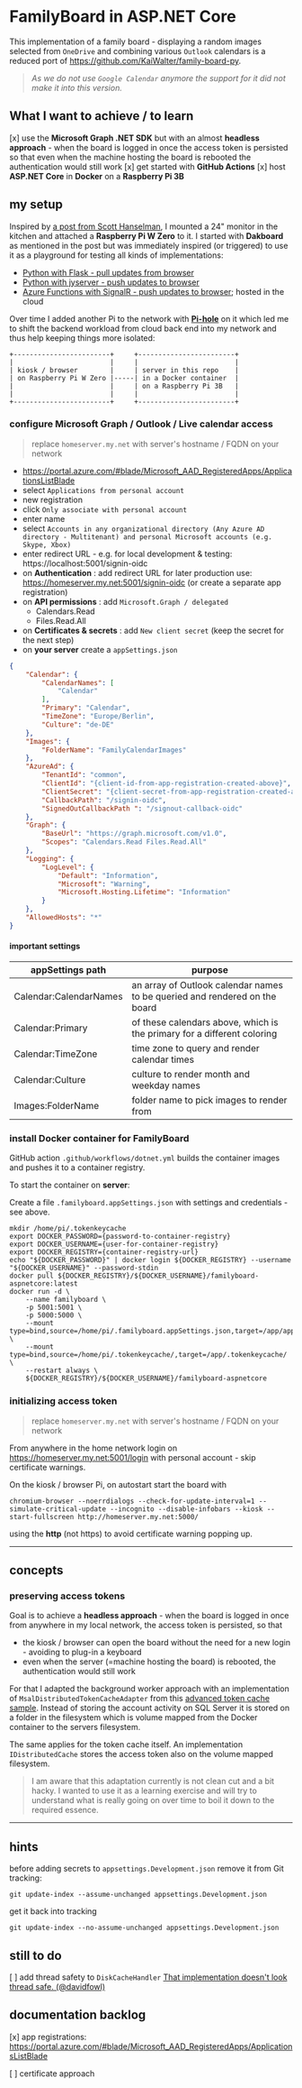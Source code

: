 # FamilyBoard in ASP.NET Core

This implementation of a family board - displaying a random images selected from `OneDrive` and combining various `Outlook` calendars is a reduced port of <https://github.com/KaiWalter/family-board-py>.

> _As we do not use `Google Calendar` anymore the support for it did not make it into this version._

## What I want to achieve / to learn

[x] use the **Microsoft Graph .NET SDK** but with an almost **headless approach** - when the board is logged in once the access token is persisted so that even when the machine hosting the board is rebooted the authentication would still work
[x] get started with **GitHub Actions**
[x] host **ASP.NET Core** in **Docker** on a **Raspberry Pi 3B**

## my setup

Inspired by [a post from Scott Hanselman](https://www.hanselman.com/blog/how-to-build-a-wall-mounted-family-calendar-and-dashboard-with-a-raspberry-pi-and-cheap-monitor), I mounted a 24" monitor in the kitchen and attached a **Raspberry Pi W Zero** to it. I started with **Dakboard** as mentioned in the post but was immediately inspired (or triggered) to use it as a playground for testing all kinds of implementations:

- [Python with Flask - pull updates from browser](https://github.com/KaiWalter/family-board-py)
- [Python with jyserver - push updates to browser](https://github.com/KaiWalter/family-board-jyserver)
- [Azure Functions with SignalR - push updates to browser](https://github.com/KaiWalter/family-board-lambda-signalr); hosted in the cloud

Over time I added another Pi to the network with [**Pi-hole**](https://pi-hole.net/) on it which led me to shift the backend workload from cloud back end into my network and thus help keeping things more isolated:

```text
+------------------------+     +------------------------+
|                        |     |                        |
| kiosk / browser        |     | server in this repo    |
| on Raspberry Pi W Zero |-----| in a Docker container  |
|                        |     | on a Raspberry Pi 3B   |
|                        |     |                        |
+------------------------+     +------------------------+
```

### configure Microsoft Graph / Outlook / Live calendar access

> replace `homeserver.my.net` with server's hostname / FQDN on your network

- https://portal.azure.com/#blade/Microsoft_AAD_RegisteredApps/ApplicationsListBlade
- select `Applications from personal account`
- new registration
- click `Only associate with personal account`
- enter name
- select `Accounts in any organizational directory (Any Azure AD directory - Multitenant) and personal Microsoft accounts (e.g. Skype, Xbox)`
- enter redirect URL - e.g. for local development & testing: https://localhost:5001/signin-oidc
- on **Authentication** : add redirect URL for later production use: https://homeserver.my.net:5001/signin-oidc (or create a separate app registration)
- on **API permissions** : add `Microsoft.Graph / delegated`
  - Calendars.Read
  - Files.Read.All
- on **Certificates & secrets** : add `New client secret` (keep the secret for the next step)
- on **your server** create a `appSettings.json`

```json
{
    "Calendar": {
        "CalendarNames": [
            "Calendar"
        ],
        "Primary": "Calendar",
        "TimeZone": "Europe/Berlin",
        "Culture": "de-DE"
    },
    "Images": {
        "FolderName": "FamilyCalendarImages"
    },
    "AzureAd": {
        "TenantId": "common",
        "ClientId": "{client-id-from-app-registration-created-above}",
        "ClientSecret": "{client-secret-from-app-registration-created-above}",
        "CallbackPath": "/signin-oidc",
        "SignedOutCallbackPath ": "/signout-callback-oidc"
    },
    "Graph": {
        "BaseUrl": "https://graph.microsoft.com/v1.0",
        "Scopes": "Calendars.Read Files.Read.All"
    },
    "Logging": {
        "LogLevel": {
            "Default": "Information",
            "Microsoft": "Warning",
            "Microsoft.Hosting.Lifetime": "Information"
        }
    },
    "AllowedHosts": "*"
}
```

#### important settings

| appSettings path | purpose |
| ---- | ---- |
| Calendar:CalendarNames | an array of Outlook calendar names to be queried and rendered on the board |
| Calendar:Primary | of these calendars above, which is the primary for a different coloring |
| Calendar:TimeZone | time zone to query and render calendar times |
| Calendar:Culture | culture to render month and weekday names |
| Images:FolderName | folder name to pick images to render from |

### install Docker container for FamilyBoard

GitHub action `.github/workflows/dotnet.yml` builds the container images and pushes it to a container registry.

To start the container on **server**:

Create a file `.familyboard.appSettings.json` with settings and credentials - see above.

```shell
mkdir /home/pi/.tokenkeycache
export DOCKER_PASSWORD={password-to-container-registry}
export DOCKER_USERNAME={user-for-container-registry}
export DOCKER_REGISTRY={container-registry-url}
echo "${DOCKER_PASSWORD}" | docker login ${DOCKER_REGISTRY} --username "${DOCKER_USERNAME}" --password-stdin
docker pull ${DOCKER_REGISTRY}/${DOCKER_USERNAME}/familyboard-aspnetcore:latest
docker run -d \
    --name familyboard \
    -p 5001:5001 \
    -p 5000:5000 \
    --mount type=bind,source=/home/pi/.familyboard.appSettings.json,target=/app/appsettings.Production.json \
    --mount type=bind,source=/home/pi/.tokenkeycache/,target=/app/.tokenkeycache/ \
    --restart always \
    ${DOCKER_REGISTRY}/${DOCKER_USERNAME}/familyboard-aspnetcore
```

### initializing access token

> replace `homeserver.my.net` with server's hostname / FQDN on your network

From anywhere in the home network login on <https://homeserver.my.net:5001/login> with personal account - skip certificate warnings.

On the kiosk / browser Pi, on autostart start the board with

```shell
chromium-browser --noerrdialogs --check-for-update-interval=1 --simulate-critical-update --incognito --disable-infobars --kiosk --start-fullscreen http://homeserver.my.net:5000/
```

using the **http** (not https) to avoid certificate warning popping up.

----

## concepts

### preserving access tokens

Goal is to achieve a **headless approach** - when the board is logged in once from anywhere in my local network, the access token is persisted, so that

- the kiosk / browser can open the board without the need for a new login - avoiding to plug-in a keyboard
- even when the server (=machine hosting the board) is rebooted, the authentication would still work

For that I adapted the background worker approach with an implementation of `MsalDistributedTokenCacheAdapter` from this [advanced token cache sample](https://github.com/Azure-Samples/ms-identity-dotnet-advanced-token-cache). Instead of storing the account activity on SQL Server it is stored on a folder in the filesystem which is volume mapped from the Docker container to the servers filesystem.

The same applies for the token cache itself. An implementation `IDistributedCache` stores the access token also on the volume mapped filesystem.

> I am aware that this adaptation currently is not clean cut and a bit hacky. I wanted to use it as a learning exercise and will try to understand what is really going on over time to boil it down to the required essence.

----

## hints

before adding secrets to `appsettings.Development.json` remove it from Git tracking:

```shell
git update-index --assume-unchanged appsettings.Development.json
```

get it back into tracking

```shell
git update-index --no-assume-unchanged appsettings.Development.json
```

## still to do

 [ ] add thread safety to `DiskCacheHandler` [That implementation doesn't look thread safe. (@davidfowl)](https://twitter.com/davidfowl/status/1439272866579562496)

## documentation backlog

[x] app registrations: <https://portal.azure.com/#blade/Microsoft_AAD_RegisteredApps/ApplicationsListBlade>

[ ] certificate approach
